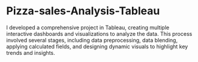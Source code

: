 # Pizza-sales-Analysis-Tableau
I developed a comprehensive project in Tableau, creating multiple interactive dashboards and visualizations to analyze the data. This process involved several stages, including data preprocessing, data blending, applying calculated fields, and designing dynamic visuals to highlight key trends and insights.
